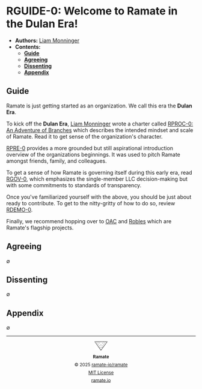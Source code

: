 # RGUIDE-0: Welcome to Ramate in the Dulan Era!
- **Authors:** [Liam Monninger](mailto:liam@ramate.io)
- **Contents:**
  - **[Guide](#guide)**
  - **[Agreeing](#agreeing)**
  - **[Dissenting](#dissenting)**
  - **[Appendix](#appendix)**

## Guide
Ramate is just getting started as an organization. We call this era the **Dulan Era**.

To kick off the **Dulan Era**, [Liam Monninger](mailto:liam@ramate.io) wrote a charter called [RPROC-0: An Adventure of Branches](../../../rproc/rera-000-000-000-dulan/rproc-000-000-000/README.md) which describes the intended mindset and scale of Ramate. Read it to get sense of the organization's character.

[RPRE-0](/rpre/rera-000-000-000-dulan/rpre-000-000-000/README.md) provides a more grounded but still aspirational introduction overview of the organizations beginnings. It was used to pitch Ramate amongst friends, family, and colleagues.

To get a sense of how Ramate is governing itself during this early era, read [RGOV-0](/rgov/rera-000-000-000-dulan/rgov-000-000-000/), which emphasizes the single-member LLC decision-making but with some commitments to standards of transparency.

Once you've familiarized yourself with the above, you should be just about ready to contribute. To get to the nitty-gritty of how to do so, review [RDEMO-0](/rdemo/rera-000-000-000-dulan/rdemo-000-000-000/README.md).

Finally, we recommend hopping over to [OAC](https://github.com/ramate-io/oac) and [Robles](https://github.com/ramate-io/robles) which are Ramate's flagship projects.

## Agreeing
$\emptyset$

## Dissenting
$\emptyset$

## Appendix
$\emptyset$

<!--RAMATE FOOTER: DO NOT REMOVE THIS LINE-->
---

<div align="center">
  <a href="https://github.com/ramate-io/oac">
    <picture>
      <source srcset="/assets/ramate-inverted-transparent.png" media="(prefers-color-scheme: dark)">
      <img height="24" src="/assets/ramate-transparent.png" alt="Ramate"/>
    </picture>
  </a>
  <br/>
  <sub>
    <b>Ramate</b>
    <br/>
    &copy; 2025 <a href="https://github.com/ramate-io/ramate">ramate-io/ramate</a>
    <br/>
    <a href="https://github.com/ramate-io/ramate/blob/main/LICENSE">MIT License</a>
    <br/>
    <a href="https://www.ramate.io">ramate.io</a>
  </sub>
</div>
